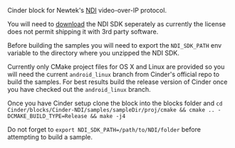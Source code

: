 Cinder block for Newtek's [NDI](http://newtek.com/ndi) video-over-IP protocol.

You will need to [download](http://pages.newtek.com/NDI-Developers.html) the NDI SDK seperately as currently the license does not permit shipping it with 3rd party software.

Before building the samples you will need to export the `NDI_SDK_PATH` env variable to the directory where you unzipped the NDI SDK.

Currently only CMake project files for OS X and Linux are provided so you will need the current `android_linux` branch from Cinder's official repo to build the samples. For best results build the release version of Cinder once you have checked out the `android_linux` branch.

Once you have Cinder setup clone the block into the blocks folder and  `cd Cinder/blocks/Cinder-NDI/samples/sampleDir/proj/cmake && cmake .. -DCMAKE_BUILD_TYPE=Release && make -j4`

Do not forget to `export NDI_SDK_PATH=/path/to/NDI/folder` before attempting to build a sample.

